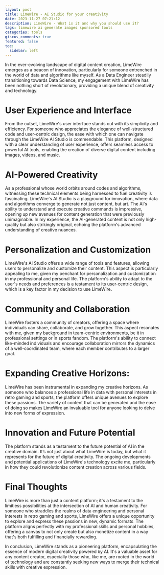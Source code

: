 ```yaml
---
layout: post
title: LimeWire - AI Studio for your creativity
date: 2023-11-27 07:21:12
description: LimeWire - What is it and why you should use it?
tags: limewire ai generate images sponsored tools
categories: tools
giscus_comments: true
featured: false
toc:
  sidebar: left
---
```

In the ever-evolving landscape of digital content creation, LimeWire emerges as a beacon of innovation, particularly for someone entrenched in the world of data and algorithms like myself. As a Data Engineer steadily transitioning towards Data Science, my engagement with LimeWire has been nothing short of revolutionary, providing a unique blend of creativity and technology.

# User Experience and Interface
From the outset, LimeWire's user interface stands out with its simplicity and efficiency. For someone who appreciates the elegance of well-structured code and user-centric design, the ease with which one can navigate through the LimeWire AI Studio is commendable. This platform, designed with a clear understanding of user experience, offers seamless access to powerful AI tools, enabling the creation of diverse digital content including images, videos, and music.

# AI-Powered Creativity
As a professional whose world orbits around codes and algorithms, witnessing these technical elements being harnessed to fuel creativity is fascinating. LimeWire's AI Studio is a playground for innovation, where data and algorithms converge to generate not just content, but art. The AI's ability to understand and execute creative commands is impressive, opening up new avenues for content generation that were previously unimaginable. In my experience, the AI-generated content is not only high-quality but also strikingly original, echoing the platform's advanced understanding of creative nuances.

# Personalization and Customization
LimeWire's AI Studio offers a wide range of tools and features, allowing users to personalize and customize their content. This aspect is particularly appealing to me, given my penchant for personalization and customization in my professional and personal life. The platform's ability to adapt to the user's needs and preferences is a testament to its user-centric design, which is a key factor in my decision to use LimeWire.

# Community and Collaboration
LimeWire fosters a community of creators, offering a space where individuals can share, collaborate, and grow together. This aspect resonates with me, given my background in team-centric environments, be it in professional settings or in sports fandom. The platform's ability to connect like-minded individuals and encourage collaboration mirrors the dynamics of a well-coordinated team, where each member contributes to a larger goal.

# Expanding Creative Horizons:
LimeWire has been instrumental in expanding my creative horizons. As someone who balances a professional life in data with personal interests in retro gaming and sports, the platform offers unique avenues to explore these passions. The variety of content that can be generated and the ease of doing so makes LimeWire an invaluable tool for anyone looking to delve into new forms of expression.

# Innovation and Future Potential
The platform stands as a testament to the future potential of AI in the creative domain. It’s not just about what LimeWire is today, but what it represents for the future of digital creativity. The ongoing developments and potential applications of LimeWire's technology excite me, particularly in how they could revolutionize content creation across various fields.

# Final Thoughts
LimeWire is more than just a content platform; it's a testament to the limitless possibilities at the intersection of AI and human creativity. For someone who straddles the realms of data engineering and personal interests in retro gaming and sports, LimeWire offers a unique opportunity to explore and express these passions in new, dynamic formats. The platform aligns perfectly with my professional skills and personal hobbies, offering a canvas to not only create but also monetize content in a way that's both fulfilling and financially rewarding.

In conclusion, LimeWire stands as a pioneering platform, encapsulating the essence of modern digital creativity powered by AI. It's a valuable asset for any content creator, especially those who, like me, are rooted in the world of technology and are constantly seeking new ways to merge their technical skills with creative expression.